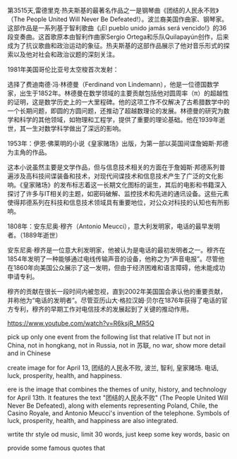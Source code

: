 
第3515天,雷德里克·热夫斯基的最著名作品之一是钢琴曲《团结的人民永不败》（The People United Will Never Be Defeated!）。波兰裔美国作曲家、钢琴家。 这部作品是一系列基于智利歌曲《¡El pueblo unido jamás será vencido!》的36段变奏曲。这首歌原本由智利作曲家Sergio Ortega和乐队Quilapayún创作，后来成为了抗议歌曲和政治运动的象征。热夫斯基的这部作品展示了他对音乐形式的探索以及他对社会和政治议题的深刻关注。

1981年美国哥伦比亚号太空梭首次发射：
 

选择了费迪南德·冯·林德曼（Ferdinand von Lindemann），他是一位德国数学家，出生于1852年。林德曼在数学领域的主要贡献包括他对圆周率（π）的超越性的证明，这是数学历史上的一大里程碑。他的这项工作不仅解决了古希腊数学中的一个长期问题，即圆的方圆问题，还推动了超越数理论的发展。林德曼的研究为数学和科学的其他领域，如物理和工程学，提供了重要的理论基础。他在1939年逝世，其一生对数学科学做出了深远的影响。

1953年：伊恩·佛莱明的小说《皇家赌场》出版，为第一部以英国间谍詹姆斯·邦德为主角的作品。

这本小说虽然主要是文学作品，但与信息技术相关的方面在于詹姆斯·邦德系列普遍涉及高科技间谍装备和技术，对现代间谍技术和信息技术产生了广泛的文化影响。《皇家赌场》的发布标志着这一长期文化图标的诞生，其后的电影和书籍深入探讨了许多与IT相关的主题，如密码破解、监控技术和先进的通讯设备。这些元素使得邦德系列在科技和信息技术领域具有重要地位，对公众对科技的认知也有所影响。

1808年：安东尼奥·穆齐（Antonio Meucci），意大利发明家，电话的最早发明者。（1889年逝世）

安东尼奥·穆齐是一位意大利发明家，他被认为是电话的最初发明者之一。穆齐在1854年发明了一种能够通过电线传输声音的设备，他称之为“声音电报”。尽管他在1860年向美国公众展示了这一发明，但由于经济困难和语言障碍，他未能成功申请专利。

穆齐的贡献在很长一段时间内被忽视，直到2002年美国国会承认他的重要贡献，并称他为“电话的发明者”。尽管亚历山大·格拉汉姆·贝尔在1876年获得了电话的官方专利，穆齐的早期工作对电信技术的发展起到了关键的推动作用。

https://www.youtube.com/watch?v=R6ksjR_MR5Q

pick up  only one event  from the following list that relative IT but not in China, not in hongkang, not in Russia, not in 苏联, no war, show more detail and in Chinese 

create image for for April 13, 团结的人民永不败, 波兰, 智利, 皇家赌场. 电话,  luck, prosperity, health, and happiness.
 

ere is the image that combines the themes of unity, history, and technology for April 13th. It features the text "团结的人民永不败" (The People United Will Never Be Defeated), along with elements representing Poland, Chile, the Casino Royale, and Antonio Meucci's invention of the telephone. Symbols of luck, prosperity, health, and happiness are also integrated.


wrtite thr style od music, limit 30 words, just keep some key words, basic on
 

provide some famous quotes that  
  
